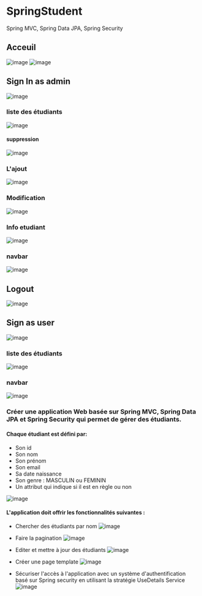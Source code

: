 # SpringStudent
Spring MVC, Spring Data JPA, Spring Security


## Acceuil
![image](https://user-images.githubusercontent.com/82539023/163667008-474f0f9a-6a34-42a9-a5e6-ed94b9abfb35.png)
![image](https://user-images.githubusercontent.com/82539023/163667040-fb14a906-2fd5-4427-b814-4ca72d9b2872.png)


## Sign In as admin
![image](https://user-images.githubusercontent.com/82539023/163666731-bbd0a838-0190-4385-9c15-48dd92f192ee.png)

### liste des étudiants 
![image](https://user-images.githubusercontent.com/82539023/163666775-0068a490-7ea5-4406-995c-68d9857654ac.png)

#### suppression
![image](https://user-images.githubusercontent.com/82539023/163666791-d37380b0-ad40-4473-a332-4e12b1a339fd.png)

### L'ajout
![image](https://user-images.githubusercontent.com/82539023/163666978-86206c5b-ee68-4447-8b9b-31d135df4d72.png)

### Modification
![image](https://user-images.githubusercontent.com/82539023/163666825-9720ca9a-0419-4f00-846c-2d6e14292c7e.png)

### Info etudiant
![image](https://user-images.githubusercontent.com/82539023/163666876-6ee49e25-5b66-4c6d-a405-7cfa5f7c48a4.png)

### navbar
![image](https://user-images.githubusercontent.com/82539023/163667247-2f5bdcd2-be0b-41ea-8aef-f8efab2827a7.png)



## Logout
![image](https://user-images.githubusercontent.com/82539023/163667115-dc49a6e4-0c18-4a45-a1b1-dbba5b7c81f0.png)

## Sign as user
![image](https://user-images.githubusercontent.com/82539023/163667135-76190774-ee7c-4966-8b9c-75574443686a.png)

### liste des étudiants 
![image](https://user-images.githubusercontent.com/82539023/163667166-aa33691c-de10-4e0c-bdbf-f3013bab9c77.png)
 
### navbar
![image](https://user-images.githubusercontent.com/82539023/163667203-34f54d70-d5b7-4112-a52d-ab403420873e.png)




### Créer une application Web basée sur Spring MVC, Spring Data JPA et Spring Security qui permet de gérer des étudiants.
#### Chaque étudiant est défini par:
 - Son id
 - Son nom
 - Son prénom
 - Son email
 - Sa date naissance
 - Son genre : MASCULIN ou FEMININ
 - Un attribut qui indique si il est en règle ou non
 
 ![image](https://user-images.githubusercontent.com/82539023/163737331-d4d4fb74-814a-4c95-8a3b-6e0472f1d409.png)

 
 
#### L'application doit offrir les fonctionnalités suivantes :
  - Chercher des étudiants par nom
  ![image](https://user-images.githubusercontent.com/82539023/163738075-3583019b-92f7-4673-a7a5-f470380b04ce.png)

  - Faire la pagination
  ![image](https://user-images.githubusercontent.com/82539023/163737755-530f4c80-0341-46a9-ba0f-cdf5ae78cf87.png)

  - Editer et mettre à jour des étudiants
  ![image](https://user-images.githubusercontent.com/82539023/163737600-f95f5bfc-ce82-4e6c-b99f-a5dd2930835f.png)
  
  - Créer une page template 
  ![image](https://user-images.githubusercontent.com/82539023/163737689-b4bd332c-8ea6-436f-931c-cfc0ae300f07.png)

  - Sécuriser l'accès à l'application avec un système d'authentification basé sur Spring security en utilisant la stratégie UseDetails Service
  ![image](https://user-images.githubusercontent.com/82539023/163737406-525b2dc9-0c5d-417e-a4ad-c51c07cda0fb.png)







